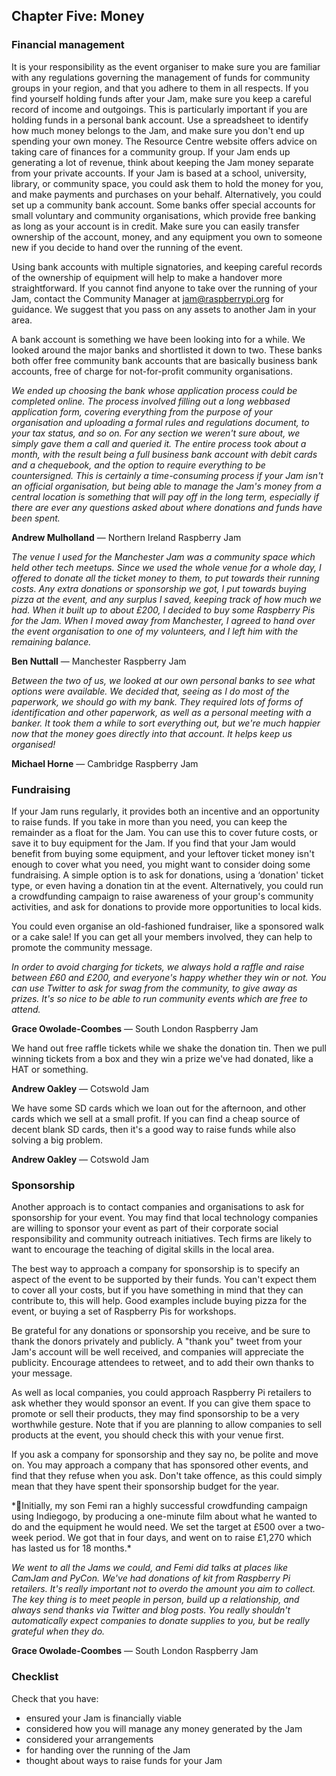 ## Chapter Five: Money

### Financial management

It is your responsibility as the event organiser to make sure you are familiar with any regulations governing the management of funds for community groups in your region, and that you adhere to them in all respects. If you find yourself holding funds after your Jam, make sure you keep a careful record of income and outgoings. This is particularly important if you are holding funds in a personal bank account. Use a spreadsheet to identify how much money belongs to the Jam, and make sure you don't end up spending your own money. The Resource Centre website offers advice on taking care of finances for a community group. If your Jam ends up generating a lot of revenue, think about keeping the Jam money separate from your private accounts. If your Jam is based at a school, university, library, or community space, you could ask them to hold the money for you, and make payments and purchases on your behalf. Alternatively, you could set up a community bank account. Some banks offer special accounts for small
voluntary and community organisations, which provide free banking as long as your account is in credit. Make sure you can easily transfer ownership of the account, money, and any equipment you own to someone new if you decide to hand over the running of the event.

Using bank accounts with multiple signatories, and keeping careful records of the ownership of equipment will help to make a handover more straightforward. If you cannot find anyone to take over the running of your Jam, contact the Community Manager at jam@raspberrypi.org for guidance. We suggest that you pass on any assets to another Jam in your area.

A bank account is something we have been looking into for a while. We looked around the major banks and shortlisted it down to two. These banks both offer free community bank accounts that are basically business bank accounts, free of charge for not-for-profit community organisations.

*We ended up choosing the bank whose application process could be completed online. The process involved filling out a long webbased application form, covering everything from the purpose of your organisation and uploading a formal rules and regulations document, to your tax status, and so on. For any section we weren't sure about, we simply gave them a call and queried it. The entire process took about a month, with the result being a full business bank account with debit cards and a chequebook, and the option to require everything to be countersigned. This is certainly a time-consuming process if your Jam isn't an official organisation, but being able to manage the Jam's money from a central location is something that will pay off in the long term, especially if there are ever any questions asked about where donations and funds have been spent.*

**Andrew Mulholland** — Northern Ireland Raspberry Jam

*The venue I used for the Manchester Jam was a community space which held other tech meetups. Since we used the whole venue for a whole day, I offered to donate all the ticket money to them, to put towards their running costs. Any extra donations or sponsorship we got, I put towards buying pizza at the event, and any surplus I saved, keeping track of how much we had. When it built up to about £200, I decided to buy some Raspberry Pis for the Jam. When I moved away from Manchester, I agreed to hand over the event organisation to one of my volunteers, and I left him with the remaining balance.*

**Ben Nuttall** — Manchester Raspberry Jam

*Between the two of us, we looked at our own personal banks to see what options were available. We decided that, seeing as I do most of the paperwork, we should go with my bank. They required lots of forms of identification and other paperwork, as well as a personal meeting with a banker. It took them a while to sort everything out, but we're much happier now that the money goes directly into that account. It helps keep us organised!*

**Michael Horne** — Cambridge Raspberry Jam

### Fundraising

If your Jam runs regularly, it provides both an incentive and an opportunity to raise funds. If you take in more than you need, you can keep the remainder as a float for the Jam. You can use this to cover future costs, or save it to buy equipment for the Jam. If you find that your Jam would benefit from buying some equipment, and your leftover ticket money isn't enough to cover what you need, you might want to consider doing some fundraising. A simple option is to ask for donations, using a ‘donation' ticket type, or even having a donation tin at the event. Alternatively, you could run a crowdfunding campaign to raise awareness of your group's community activities, and ask for donations to provide more opportunities to local kids.

You could even organise an old-fashioned fundraiser, like a sponsored walk or a cake sale! If you can get all your members involved, they can help to promote the community message.

*In order to avoid charging for tickets, we always hold a raffle and raise between £60 and £200, and everyone's happy whether they win or not. You can use Twitter to ask for swag from the community, to give away as prizes. It's so nice to be able to run community events which are free to attend.*

**Grace Owolade-Coombes** — South London Raspberry Jam

We hand out free raffle tickets while we shake the donation tin. Then we pull winning tickets from a box and they win a prize we've had donated, like a HAT or something.

**Andrew Oakley** — Cotswold Jam

We have some SD cards which we loan out for the afternoon, and other cards which we sell at a small profit. If you can find a cheap source of decent blank SD cards, then it's a good way to raise funds while also solving a big problem.

**Andrew Oakley** — Cotswold Jam

### Sponsorship

Another approach is to contact companies and organisations to ask for sponsorship for your event. You may find that local technology companies are willing to sponsor your event as part of their corporate social responsibility and community outreach initiatives. Tech firms are likely to want to encourage the teaching of digital skills in the local area.

The best way to approach a company for sponsorship is to specify an aspect of the event to be supported by their funds. You can't expect them to cover all your costs, but if you have something in mind that they can contribute to, this will help. Good examples include buying pizza for the event, or buying a set of Raspberry Pis for workshops.

Be grateful for any donations or sponsorship you receive, and be sure to thank the donors privately and publicly. A "thank you" tweet from your Jam's account will be well received, and companies will appreciate the publicity. Encourage attendees to retweet, and to add their own thanks to your message.

As well as local companies, you could approach Raspberry Pi retailers to ask whether they would sponsor an event. If you can give them space to promote or sell their products, they may find sponsorship to be a very worthwhile gesture. Note that if you are planning to allow companies to sell products at the event, you should check this with your venue first.

If you ask a company for sponsorship and they say no, be polite and move on. You may approach a company that has sponsored other events, and find that they refuse when you ask. Don't take offence, as this could simply mean that they have spent their sponsorship budget for the year.

*Initially, my son Femi ran a highly successful crowdfunding campaign using Indiegogo, by producing a one-minute film about what he wanted to do and the equipment he would need. We set the target at £500 over a two-week period. We got that in four days, and went on to raise £1,270 which has lasted us for 18 months.*

*We went to all the Jams we could, and Femi did talks at places like CamJam and PyCon. We've had donations of kit from Raspberry Pi retailers. It's really important not to overdo the amount you aim to collect. The key thing is to meet people in person, build up a relationship, and always send thanks via Twitter and blog posts. You really shouldn't automatically expect companies to donate supplies to you, but be really grateful when they do.*

**Grace Owolade-Coombes** — South London Raspberry Jam

### Checklist

Check that you have:

- ensured your Jam is financially viable
- considered how you will manage any money generated by the Jam
- considered your arrangements
- for handing over the running of the Jam
- thought about ways to raise funds for your Jam

